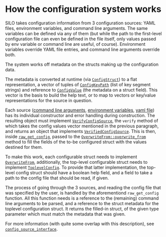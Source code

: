 # How the configuration system works

SILO takes configuration information from 3 configuration sources:
YAML files, environment variables, and command line arguments. The
same variables can be defined via any of them (but while the path to
the first-level configuration file can even be defined in the file
itself, only values passed by env variable or command line are useful,
of course). Environment variables override YAML file entries, and
command line arguments override both.

The system works off metadata on the structs making up the
configuration data. 

The metadata is converted at runtime (via
[`ConfigStruct`](../include/config/config_metadata.h)) to a flat
representation, a vector of tuples of
[`ConfigKeyPath`](../include/config/config_key_path.h) (list of key segment strings) and
reference to [`ConfigValue`](../include/config/config_metadata.h) (the metadata on a
struct field).  This vector is the basis to build the help text,
or to map to vectors or key/value representations for the source
in question.

Each source ([command line arguments](XX), [environment variables](XX),
[yaml file](XX)) has its individual constructor and error handling
during construction. The resulting object must implement
[`VerifyConfigSource`](../include/config/config_metadata.h), the `verify` method of
which takes the config values vector mentioned in the previous
paragraph, and returns an object that implements
[`VerifiedConfigSource`](../include/config/config_source_interface.h). This is then, inside
[`raw_get_config`](XX), passed to the
[`OverwriteFrom::overwrite_from`](XX?) method to
fill the fields of the to-be configured struct with the values
destined for them.

To make this work, each configurable struct needs to implement
[`OverwriteFrom`](XX?), additionally, the top-level
configurable struct needs to implement
[`ToplevelConfig`](XX). To provide that latter
implementation, the top-level config struct should have a boolean
help field, and a field to take a path to the config file that
should be read, if given.

The process of going through the 3 sources, and reading the config
file that was specified by the user, is handled by the
aforementiond `raw_get_config` function. All this
function needs is a reference to the (remaining) command line
arguments to be parsed, and a reference to the struct metadata for
the toplevel configuration struct. It returns the filled-in
struct, of the given type parameter which must match the metadata
that was given.

For more information (with quite some overlap with this description),
see [`config_source_interface`](../include/config/config_source_interface.h).
